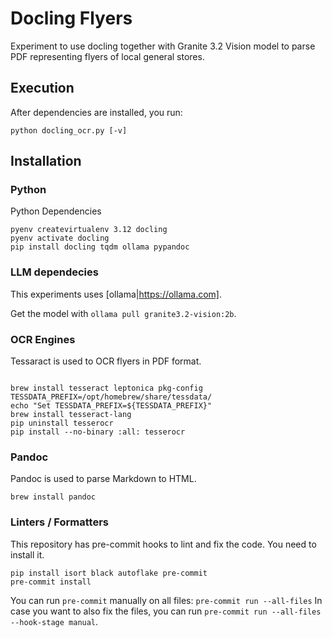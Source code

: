 # Docling Flyers

Experiment to use docling together with Granite 3.2 Vision model to parse PDF representing flyers of local general stores.

## Execution

After dependencies are installed, you run:

`python docling_ocr.py [-v]`

## Installation

### Python

Python Dependencies

```
pyenv createvirtualenv 3.12 docling
pyenv activate docling
pip install docling tqdm ollama pypandoc
```

### LLM dependecies

This experiments uses [ollama|https://ollama.com].

Get the model with `ollama pull granite3.2-vision:2b`.

### OCR Engines

Tessaract is used to OCR flyers in PDF format.

```

brew install tesseract leptonica pkg-config
TESSDATA_PREFIX=/opt/homebrew/share/tessdata/
echo "Set TESSDATA_PREFIX=${TESSDATA_PREFIX}"
brew install tesseract-lang
pip uninstall tesserocr
pip install --no-binary :all: tesserocr

```

### Pandoc

Pandoc is used to parse Markdown to HTML.

```
brew install pandoc
```

### Linters / Formatters

This repository has pre-commit hooks to lint and fix the code. You need to install it.

```
pip install isort black autoflake pre-commit
pre-commit install
```

You can run `pre-commit` manually on all files: `pre-commit run --all-files`
In case you want to also fix the files, you can run `pre-commit run --all-files --hook-stage manual`.

```

```
